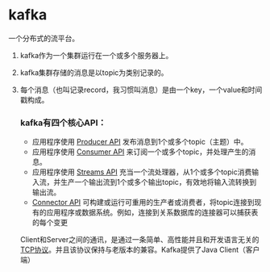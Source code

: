 # kafka

一个分布式的流平台。

1. kafka作为一个集群运行在一个或多个服务器上。

2. kafka集群存储的消息是以topic为类别记录的。

3. 每个消息（也叫记录record，我习惯叫消息）是由一个key，一个value和时间戳构成。

   ### kafka有四个核心API：

   - 应用程序使用 [Producer API]() 发布消息到1个或多个topic（主题）中。
   - 应用程序使用 [Consumer API]() 来订阅一个或多个topic，并处理产生的消息。
   - 应用程序使用 [Streams API]() 充当一个流处理器，从1个或多个topic消费输入流，并生产一个输出流到1个或多个输出topic，有效地将输入流转换到输出流。
   - [Connector API]() 可构建或运行可重用的生产者或消费者，将topic连接到现有的应用程序或数据系统。例如，连接到关系数据库的连接器可以捕获表的每个变更

   Client和Server之间的通讯，是通过一条简单、高性能并且和开发语言无关的[TCP协议](https://kafka.apache.org/protocol.html)。并且该协议保持与老版本的兼容。Kafka提供了Java Client（客户端）

   

